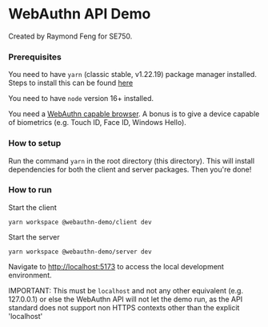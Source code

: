 # WebAuthn API Demo

Created by Raymond Feng for SE750.

### Prerequisites

You need to have `yarn` (classic stable, v1.22.19) package manager installed. Steps to install this can be 
found [here](https://classic.yarnpkg.com/en/docs/install#mac-stable)

You need to have `node` version 16+ installed.

You need a [WebAuthn capable browser](https://webauthn.me/browser-support). A bonus is to give a device capable of 
biometrics (e.g. Touch ID, Face ID, Windows Hello). 

### How to setup

Run the command `yarn` in the root directory (this directory). This will install dependencies for both the client
and server packages. Then you're done!

### How to run

Start the client
```
yarn workspace @webauthn-demo/client dev
```

Start the server
```
yarn workspace @webauthn-demo/server dev
```

Navigate to [http://localhost:5173](http://localhost:5173) to access the local development environment.

IMPORTANT: This must be `localhost` and not any other equivalent (e.g. 127.0.0.1) or else the WebAuthn API
will not let the demo run, as the API standard does not support non HTTPS contexts other than the explicit 'localhost'